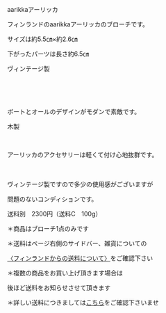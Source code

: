 <link rel="stylesheet" type="text/css" href="/assets/css/styles.css">

aarikkaアーリッカ

フィンランドのaarikkaアーリッカのブローチです。

サイズは約5.5㎝×約2.6㎝

下がったパーツは長さ約6.5㎝

ヴィンテージ製

 　<img alt="" src="http://blog.cnobi.jp/v1/blog/user/71e35865e9e62f3f9d70420d6124d2ab/1486505728"/>     

  

ボートとオールのデザインがモダンで素敵です。

木製

 <img alt="" src="http://blog.cnobi.jp/v1/blog/user/71e35865e9e62f3f9d70420d6124d2ab/1487104222"/>  

アーリッカのアクセサリーは軽くて付け心地抜群です。

　<img alt="" src="http://blog.cnobi.jp/v1/blog/user/71e35865e9e62f3f9d70420d6124d2ab/1487104223"/>    

 
ヴィンテージ製ですので多少の使用感がございますが

問題のないコンディションです。

送料別　2300円（送料C　100g）

＊商品はブローチ1点のみです

＊送料はページ右側のサイドバー、雑貨についての

[〈フィンランドからの送料について〉](https://dkzakka.github.io/2005/03/31/雑貨について.html)をご確認下さい

＊複数の商品をお買い上げ頂きます場合は

後ほど送料をお知らせさせて頂きます

＊詳しい送料につきましては[こちら](http://dkzakka.blog.shinobi.jp/Entry/3385/)をご確認下さいませ